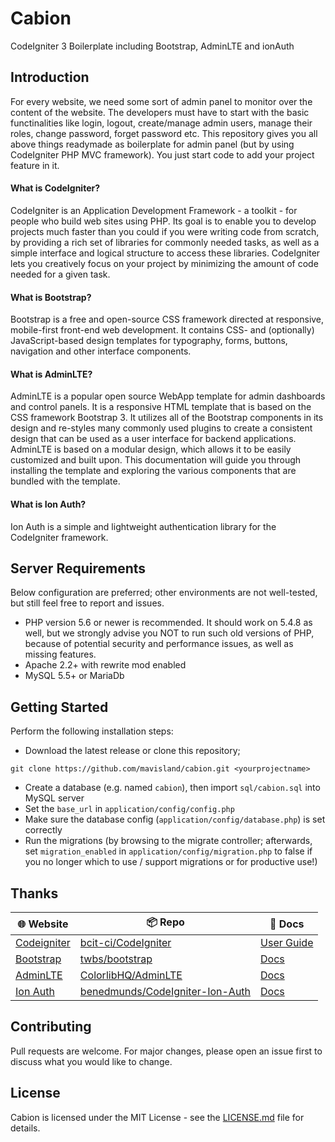 # Cabion

CodeIgniter 3 Boilerplate including Bootstrap, AdminLTE and ionAuth

## Introduction

For every website, we need some sort of admin panel to monitor over the content of the website. The developers must have to start with the basic functinalities like login, logout, create/manage admin users, manage their roles, change password, forget password etc. This repository gives you all above things readymade as boilerplate for admin panel (but by using CodeIgniter PHP MVC framework). You just start code to add your project feature in it.

#### What is CodeIgniter?

CodeIgniter is an Application Development Framework - a toolkit - for people who build web sites using PHP. Its goal is to enable you to develop projects much faster than you could if you were writing code from scratch, by providing a rich set of libraries for commonly needed tasks, as well as a simple interface and logical structure to access these libraries. CodeIgniter lets you creatively focus on your project by minimizing the amount of code needed for a given task.

#### What is Bootstrap?

Bootstrap is a free and open-source CSS framework directed at responsive, mobile-first front-end web development. It contains CSS- and (optionally) JavaScript-based design templates for typography, forms, buttons, navigation and other interface components.

#### What is AdminLTE?

AdminLTE is a popular open source WebApp template for admin dashboards and control panels. It is a responsive HTML template that is based on the CSS framework Bootstrap 3. It utilizes all of the Bootstrap components in its design and re-styles many commonly used plugins to create a consistent design that can be used as a user interface for backend applications. AdminLTE is based on a modular design, which allows it to be easily customized and built upon. This documentation will guide you through installing the template and exploring the various components that are bundled with the template.

#### What is Ion Auth?

Ion Auth is a simple and lightweight authentication library for the CodeIgniter framework.

## Server Requirements

Below configuration are preferred; other environments are not well-tested, but still feel free to report and issues.

- PHP version 5.6 or newer is recommended. It should work on 5.4.8 as well, but we strongly advise you NOT to run such old versions of PHP, because of potential security and performance issues, as well as missing features.
- Apache 2.2+ with rewrite mod enabled
- MySQL 5.5+ or MariaDb

## Getting Started

Perform the following installation steps:

- Download the latest release or clone this repository;

```shell
git clone https://github.com/mavisland/cabion.git <yourprojectname>
```

- Create a database (e.g. named `cabion`), then import `sql/cabion.sql` into MySQL server
- Set the `base_url` in `application/config/config.php`
- Make sure the database config (`application/config/database.php`) is set correctly
- Run the migrations (by browsing to the migrate controller; afterwards, set `migration_enabled` in `application/config/migration.php` to false if you no longer which to use / support migrations or for productive use!)

## Thanks

| :globe_with_meridians: Website | :package: Repo | :page_facing_up: Docs |
|--|--|--|
| [Codeigniter](https://codeigniter.com/) | [bcit-ci/CodeIgniter](https://github.com/bcit-ci/CodeIgniter) | [User Guide](https://codeigniter.com/user_guide/index.html) |
| [Bootstrap](https://getbootstrap.com/) | [twbs/bootstrap](https://github.com/twbs/bootstrap) | [Docs](https://getbootstrap.com/docs/4.3/getting-started/introduction/) |
| [AdminLTE](https://adminlte.io/) | [ColorlibHQ/AdminLTE](https://github.com/ColorlibHQ/AdminLTE) | [Docs](https://adminlte.io/docs/)
| [Ion Auth](http://benedmunds.com/ion_auth/) | [benedmunds/CodeIgniter-Ion-Auth](https://github.com/benedmunds/CodeIgniter-Ion-Auth) | [Docs](http://benedmunds.com/ion_auth/) |

## Contributing

Pull requests are welcome. For major changes, please open an issue first to discuss what you would like to change.

## License

Cabion is licensed under the MIT License - see the [LICENSE.md](LICENSE.md) file for details.
